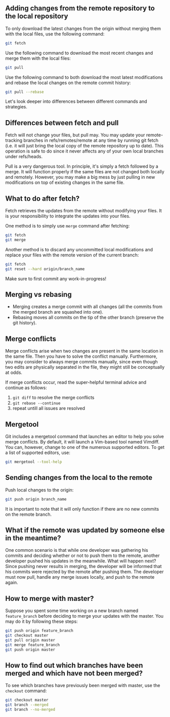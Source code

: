 ## Adding changes from the remote repository to the local repository

To only download the latest changes from the origin without merging them with the local files, use the following command:

```bash
git fetch
```

Use the following command to download the most recent changes and merge them with the local files:

```bash
git pull
```

Use the following command to both download the most latest modifications and rebase the local changes on the remote commit history: 

```bash
git pull --rebase
```

Let's look deeper into differences between different commands and strategies.

## Differences between fetch and pull

Fetch will not change your files, but pull may.
You may update your remote-tracking branches in refs/remotes/remote at any time by running git fetch (i.e. it will just bring the local copy of the remote repository up to date).
This operation is safe to do since it never affects any of your own local branches under refs/heads.


Pull is a very dangerous tool.
In principle, it's simply a fetch followed by a merge.
It will function properly if the same files are not changed both locally and remotely.
However, you may make a big mess by just pulling in new modifications on top of existing changes in the same file. 

## What to do after fetch?

Fetch retrieves the updates from the remote without modifying your files. It is your responsibility to integrate the updates into your files.

One method is to simply use <code>merge</code> command after fetching:

```bash
git fetch
git merge
```
  
Another method is to discard any uncommitted local modifications and replace your files with the remote version of the current branch: 

```bash
git fetch
git reset --hard origin/branch_name 
```

Make sure to first commit any work-in-progress! 

## Merging vs rebasing

* Merging creates a merge commit with all changes (all the commits from the merged branch are squashed into one).
* Rebasing moves all commits on the tip of the other branch (preserve the git history).

## Merge conflicts
Merge conflicts arise when two changes are present in the same location in the same file. Then you have to solve the conflict manually.
Furthermore, you may consider to always merge commits manually, since even though two edits are physically separated in the file, they might still be conceptually at odds.

If merge conflicts occur, read the super-helpful terminal advice and continue as follows: 

1. <code>git diff</code> to resolve the merge conflicts
2. <code>git rebase --continue</code>
3. repeat untill all issues are resolved 

## Mergetool

Git includes a mergetool command that launches an editor to help you solve merge conflicts.
By default, it will launch a Vim-based tool named Vimdiff.
You can, however, change to one of the numerous supported editors.
To get a list of supported editors, use:


```bash
git mergetool --tool-help
```

## Sending changes from the local to the remote
Push local changes to the origin:

```bash
git push origin branch_name
```
  
It is important to note that it will only function if there are no new commits on the remote branch.
  
## What if the remote was updated by someone else in the meantime?
One common scenario is that while one developer was gathering his commits and deciding whether or not to push them to the remote, another developer pushed his updates in the meanwhile.
What will happen next? Since pushing never results in merging, the developer will be informed that his commits were rejected by the remote after pushing them.
The developer must now pull, handle any merge issues locally, and push to the remote again. 

## How to merge with master?
Suppose you spent some time working on a new branch named <code>feature_branch</code> before deciding to merge your updates with the master.
You may do it by following these steps: 

```bash
git push origin feature_branch
git checkout master
git pull origin master
git merge feature_branch
git push origin master
```

## How to find out which branches have been merged and which have not been merged?

To see which branches have previously been merged with master, use the <code>checkout</code> command: 

```bash
git checkout master 
git branch --merged
git branch --no-merged
```

